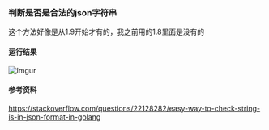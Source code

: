 ### 判断是否是合法的json字符串
这个方法好像是从1.9开始才有的，我之前用的1.8里面是没有的

#### 运行结果
![Imgur](https://i.imgur.com/kRNdAdK.png)

#### 参考资料
https://stackoverflow.com/questions/22128282/easy-way-to-check-string-is-in-json-format-in-golang